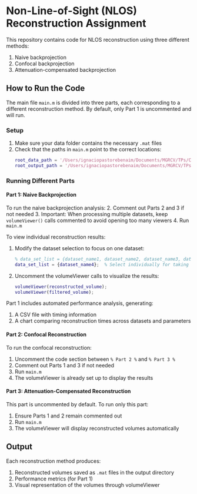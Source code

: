 # Non-Line-of-Sight (NLOS) Reconstruction Assignment

This repository contains code for NLOS reconstruction using three different methods:
1. Naive backprojection
2. Confocal backprojection
3. Attenuation-compensated backprojection

## How to Run the Code

The main file `main.m` is divided into three parts, each corresponding to a different reconstruction method. By default, only Part 1 is uncommented and will run.

### Setup

1. Make sure your data folder contains the necessary `.mat` files
2. Check that the paths in `main.m` point to the correct locations:
   ```matlab
   root_data_path = '/Users/ignaciopastorebenaim/Documents/MGRCV/TPs/CI/Assignment4/data/';
   root_output_path = '/Users/ignaciopastorebenaim/Documents/MGRCV/TPs/CI/Assignment4/output/';
   ```

### Running Different Parts

#### Part 1: Naive Backprojection
To run the naive backprojection analysis:
2. Comment out Parts 2 and 3 if not needed
3. Important: When processing multiple datasets, keep `volumeViewer()` calls commented to avoid opening too many viewers
4. Run `main.m`

To view individual reconstruction results:
1. Modify the dataset selection to focus on one dataset:
   ```matlab
   % data_set_list = {dataset_name1, dataset_name2, dataset_name3, dataset_name4, dataset_name5};
   data_set_list = {dataset_name4};  % Select individually for taking screenshots
   ```
2. Uncomment the volumeViewer calls to visualize the results:
   ```matlab
   volumeViewer(reconstructed_volume);
   volumeViewer(filtered_volume);
   ```
Part 1 includes automated performance analysis, generating:
1. A CSV file with timing information
2. A chart comparing reconstruction times across datasets and parameters


#### Part 2: Confocal Reconstruction
To run the confocal reconstruction:
1. Uncomment the code section between `% Part 2 %` and `% Part 3 %`
2. Comment out Parts 1 and 3 if not needed
3. Run `main.m`
4. The volumeViewer is already set up to display the results

#### Part 3: Attenuation-Compensated Reconstruction
This part is uncommented by default. To run only this part:
1. Ensure Parts 1 and 2 remain commented out
2. Run `main.m`
3. The volumeViewer will display reconstructed volumes automatically

## Output

Each reconstruction method produces:
1. Reconstructed volumes saved as `.mat` files in the output directory
2. Performance metrics (for Part 1)
3. Visual representation of the volumes through volumeViewer
